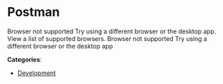 # Postman

Browser not supported Try using a different browser or the desktop app. View a list of supported browsers.  Browser not supported Try using a different browser or the desktop app

**Categories**:

- [Development](https://github/apis-list/apis-list#development)



